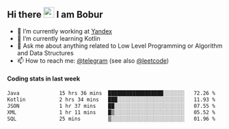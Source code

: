 ## Hi there <img src="https://media.giphy.com/media/hvRJCLFzcasrR4ia7z/giphy.gif" width="25px" height="25px"> I am Bobur

- 💼 I’m currently working at [Yandex](https://yandex.ru/)
- 🌱 I’m currently learning Kotlin
- 💬 Ask me about anything related to Low Level Programming or Algorithm and Data Structures
- 📫 How to reach me: [@telegram](https://t.me/octoant) (see also [@leetcode](https://leetcode.com/octoant/))    

#### Coding stats in last week

<!--START_SECTION:waka-->

```txt
Java             15 hrs 36 mins  ██████████████████░░░░░░░   72.26 %
Kotlin           2 hrs 34 mins   ███░░░░░░░░░░░░░░░░░░░░░░   11.93 %
JSON             1 hr 37 mins    ██░░░░░░░░░░░░░░░░░░░░░░░   07.55 %
XML              1 hr 11 mins    █▒░░░░░░░░░░░░░░░░░░░░░░░   05.52 %
SQL              25 mins         ▒░░░░░░░░░░░░░░░░░░░░░░░░   01.96 %
```

<!--END_SECTION:waka-->
